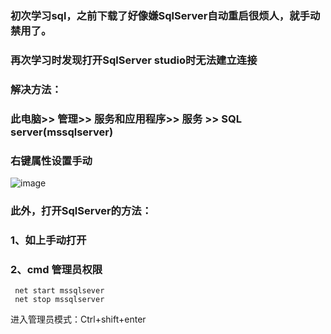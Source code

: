### 初次学习sql，之前下载了好像嫌SqlServer自动重启很烦人，就手动禁用了。
### 再次学习时发现打开SqlServer studio时无法建立连接
### 解决方法：
 ### 此电脑>> 管理>> 服务和应用程序>> 服务 >> SQL server(mssqlserver)
   ### 右键属性设置手动
![image](https://github.com/IamNot-GrandmaLi/sql/assets/105012688/614ada38-5d40-4922-a179-6cf562e092cc)
### 此外，打开SqlServer的方法：
  ### 1、如上手动打开
  ### 2、cmd 管理员权限 
     net start mssqlsever
  	 net stop mssqlserver
   进入管理员模式：Ctrl+shift+enter
   
